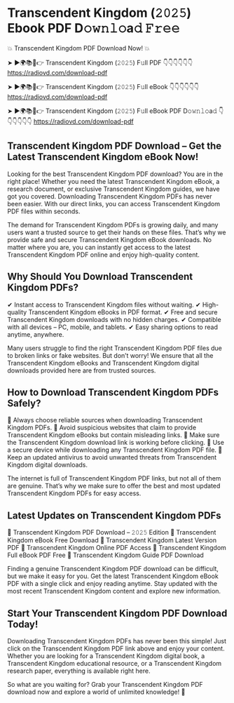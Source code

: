 # Transcendent Kingdom (𝟸𝟶𝟸𝟻) Ebook PDF D𝚘𝚠𝚗𝚕𝚘a𝚍 𝙵𝚛𝚎𝚎

💥 Transcendent Kingdom PDF Download Now! 💥

➤ ►🌍📚📱👉 Transcendent Kingdom (𝟸𝟶𝟸𝟻) F𝚞ll PDF 👇👇👇👇👇👇
https://radiovd.com/download-pdf

➤ ►🌍📚📱👉 Transcendent Kingdom (𝟸𝟶𝟸𝟻) F𝚞ll eBook 👇👇👇👇👇👇
https://radiovd.com/download-pdf

➤ ►🌍📚📱👉 Transcendent Kingdom (𝟸𝟶𝟸𝟻) F𝚞ll eBook PDF D𝚘𝚠𝚗𝚕𝚘a𝚍 👇👇👇👇👇👇
https://radiovd.com/download-pdf

## Transcendent Kingdom PDF Download – Get the Latest Transcendent Kingdom eBook Now!

Looking for the best Transcendent Kingdom PDF download? You are in the right place! Whether you need the latest Transcendent Kingdom eBook, a research document, or exclusive Transcendent Kingdom guides, we have got you covered. Downloading Transcendent Kingdom PDFs has never been easier. With our direct links, you can access Transcendent Kingdom PDF files within seconds.

The demand for Transcendent Kingdom PDFs is growing daily, and many users want a trusted source to get their hands on these files. That’s why we provide safe and secure Transcendent Kingdom eBook downloads. No matter where you are, you can instantly get access to the latest Transcendent Kingdom PDF online and enjoy high-quality content.

## Why Should You Download Transcendent Kingdom PDFs?

✔ Instant access to Transcendent Kingdom files without waiting.
✔ High-quality Transcendent Kingdom eBooks in PDF format.
✔ Free and secure Transcendent Kingdom downloads with no hidden charges.
✔ Compatible with all devices – PC, mobile, and tablets.
✔ Easy sharing options to read anytime, anywhere.

Many users struggle to find the right Transcendent Kingdom PDF files due to broken links or fake websites. But don’t worry! We ensure that all the Transcendent Kingdom eBooks and Transcendent Kingdom digital downloads provided here are from trusted sources.

## How to Download Transcendent Kingdom PDFs Safely?

📌 Always choose reliable sources when downloading Transcendent Kingdom PDFs.
📌 Avoid suspicious websites that claim to provide Transcendent Kingdom eBooks but contain misleading links.
📌 Make sure the Transcendent Kingdom download link is working before clicking.
📌 Use a secure device while downloading any Transcendent Kingdom PDF file.
📌 Keep an updated antivirus to avoid unwanted threats from Transcendent Kingdom digital downloads.

The internet is full of Transcendent Kingdom PDF links, but not all of them are genuine. That’s why we make sure to offer the best and most updated Transcendent Kingdom PDFs for easy access.

## Latest Updates on Transcendent Kingdom PDFs

🔹 Transcendent Kingdom PDF Download – 𝟸𝟶𝟸𝟻 Edition
🔹 Transcendent Kingdom eBook Free Download
🔹 Transcendent Kingdom Latest Version PDF
🔹 Transcendent Kingdom Online PDF Access
🔹 Transcendent Kingdom Full eBook PDF Free
🔹 Transcendent Kingdom Guide PDF Download

Finding a genuine Transcendent Kingdom PDF download can be difficult, but we make it easy for you. Get the latest Transcendent Kingdom eBook PDF with a single click and enjoy reading anytime. Stay updated with the most recent Transcendent Kingdom content and explore new information.

## Start Your Transcendent Kingdom PDF Download Today!

Downloading Transcendent Kingdom PDFs has never been this simple! Just click on the Transcendent Kingdom PDF link above and enjoy your content. Whether you are looking for a Transcendent Kingdom digital book, a Transcendent Kingdom educational resource, or a Transcendent Kingdom research paper, everything is available right here.

So what are you waiting for? Grab your Transcendent Kingdom PDF download now and explore a world of unlimited knowledge! 🚀